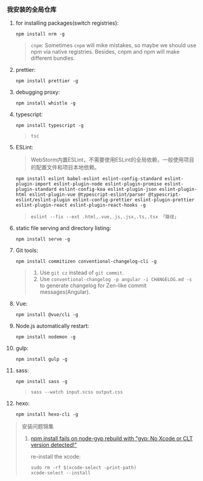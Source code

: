 ### 我安装的全局仓库
1. for installing packages(switch registries):

    `npm install nrm -g`

    >`cnpm`: Sometimes `cnpm` will mike mistakes, so maybe we should use npm via native registries. Besides, cnpm and npm will make different bundles.
2. prettier:

    `npm install prettier -g`
3. debugging proxy:

    `npm install whistle -g`
4. typescript:

    `npm install typescript -g`

    >`tsc`
5. ESLint:

    >WebStorm内置ESLint，不需要使用ESLint的全局依赖，一般使用项目的配置文件和项目本地依赖。

    `npm install eslint babel-eslint eslint-config-standard eslint-plugin-import eslint-plugin-node eslint-plugin-promise eslint-plugin-standard eslint-config-koa eslint-plugin-json eslint-plugin-html eslint-plugin-vue @typescript-eslint/parser @typescript-eslint/eslint-plugin eslint-config-prettier eslint-plugin-prettier eslint-plugin-react eslint-plugin-react-hooks -g`

    >`eslint --fix --ext .html,.vue,.js,.jsx,.ts,.tsx 「路径」`
6. static file serving and directory listing:

    `npm install serve -g`
7. Git tools:

    `npm install commitizen conventional-changelog-cli -g`

    >1. Use `git cz` instead of `git commit`.
    >2. Use `conventional-changelog -p angular -i CHANGELOG.md -s` to generate changelog for Zen-like commit messages(Angular).
8. Vue:

    `npm install @vue/cli -g`
9. Node.js automatically restart:

    `npm install nodemon -g`
10. gulp:

    `npm install gulp -g`

11. sass:

    `npm install sass -g`

    >`sass --watch input.scss output.css`
12. hexo:

    `npm install hexo-cli -g`

>安装问题锦集
>
>1. [npm install fails on node-gyp rebuild with "gyp: No Xcode or CLT version detected!"](https://github.com/schnerd/d3-scale-cluster/issues/7)
>
>    re-install the xcode:
>
>    ```shell
>    sudo rm -rf $(xcode-select -print-path)
>    xcode-select --install
>    ```
